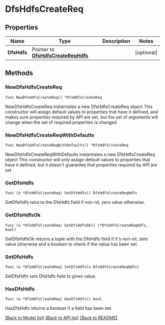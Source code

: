 # DfsHdfsCreateReq

## Properties

Name | Type | Description | Notes
------------ | ------------- | ------------- | -------------
**DfsHdfs** | Pointer to [**DfsHdfsCreateReqHdfs**](DfsHdfsCreateReqHdfs.md) |  | [optional] 

## Methods

### NewDfsHdfsCreateReq

`func NewDfsHdfsCreateReq() *DfsHdfsCreateReq`

NewDfsHdfsCreateReq instantiates a new DfsHdfsCreateReq object
This constructor will assign default values to properties that have it defined,
and makes sure properties required by API are set, but the set of arguments
will change when the set of required properties is changed

### NewDfsHdfsCreateReqWithDefaults

`func NewDfsHdfsCreateReqWithDefaults() *DfsHdfsCreateReq`

NewDfsHdfsCreateReqWithDefaults instantiates a new DfsHdfsCreateReq object
This constructor will only assign default values to properties that have it defined,
but it doesn't guarantee that properties required by API are set

### GetDfsHdfs

`func (o *DfsHdfsCreateReq) GetDfsHdfs() DfsHdfsCreateReqHdfs`

GetDfsHdfs returns the DfsHdfs field if non-nil, zero value otherwise.

### GetDfsHdfsOk

`func (o *DfsHdfsCreateReq) GetDfsHdfsOk() (*DfsHdfsCreateReqHdfs, bool)`

GetDfsHdfsOk returns a tuple with the DfsHdfs field if it's non-nil, zero value otherwise
and a boolean to check if the value has been set.

### SetDfsHdfs

`func (o *DfsHdfsCreateReq) SetDfsHdfs(v DfsHdfsCreateReqHdfs)`

SetDfsHdfs sets DfsHdfs field to given value.

### HasDfsHdfs

`func (o *DfsHdfsCreateReq) HasDfsHdfs() bool`

HasDfsHdfs returns a boolean if a field has been set.


[[Back to Model list]](../README.md#documentation-for-models) [[Back to API list]](../README.md#documentation-for-api-endpoints) [[Back to README]](../README.md)


